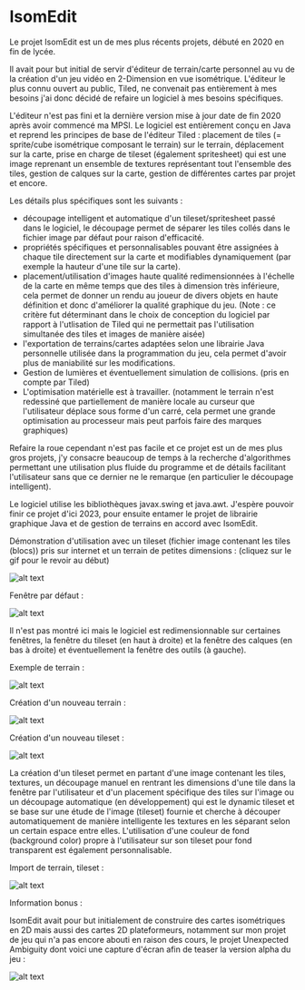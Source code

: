 # IsomEdit

Le projet IsomEdit est un de mes plus récents projets, débuté en 2020 en fin de lycée.

Il avait pour but initial de servir d'éditeur de terrain/carte personnel au vu de la création d'un jeu vidéo en 2-Dimension en vue isométrique.
L'éditeur le plus connu ouvert au public, Tiled, ne convenait pas entièrement à mes besoins j'ai donc décidé de refaire un logiciel à mes besoins spécifiques.

L'éditeur n'est pas fini et la dernière version mise à jour date de fin 2020 après avoir commencé ma MPSI.
Le logiciel est entièrement conçu en Java et reprend les principes de base de l'éditeur Tiled : placement de tiles (= sprite/cube isométrique composant le terrain) sur le terrain,
déplacement sur la carte, prise en charge de tileset (également spritesheet) qui est une image reprenant un ensemble de textures représentant tout l'ensemble des tiles,
gestion de calques sur la carte, gestion de différentes cartes par projet et encore.

Les détails plus spécifiques sont les suivants :
  - découpage intelligent et automatique d'un tileset/spritesheet passé dans le logiciel, le découpage permet de séparer les tiles collés dans le fichier image par défaut pour raison d'efficacité.
  - propriétés spécifiques et personnalisables pouvant être assignées à chaque tile directement sur la carte et modifiables dynamiquement (par exemple la hauteur d'une tile sur la carte).
  - placement/utilisation d'images haute qualité redimensionnées à l'échelle de la carte en même temps que des tiles à dimension très inférieure, cela permet de donner un rendu au joueur de divers objets en haute définition et donc d'améliorer la qualité graphique du jeu. (Note : ce critère fut déterminant dans le choix de conception du logiciel par rapport à l'utlisation de Tiled qui ne permettait pas l'utilisation simultanée des tiles et images de manière aisée)
  - l'exportation de terrains/cartes adaptées selon une librairie Java personnelle utilisée dans la programmation du jeu, cela permet d'avoir plus de maniabilité sur les modifications.
  - Gestion de lumières et éventuellement simulation de collisions. (pris en compte par Tiled)
  - L'optimisation matérielle est à travailler. (notamment le terrain n'est redessiné que partiellement de manière locale au curseur que l'utilisateur déplace
sous forme d'un carré, cela permet une grande optimisation au processeur mais peut parfois faire des marques graphiques)

Refaire la roue cependant n'est pas facile et ce projet est un de mes plus gros projets, j'y consacre beaucoup de temps à la recherche d'algorithmes permettant une utilisation plus fluide du programme et de détails facilitant l'utilisateur sans que ce dernier ne le remarque (en particulier le découpage intelligent).

Le logiciel utilise les bibliothèques javax.swing et java.awt.
J'espère pouvoir finir ce projet d'ici 2023, pour ensuite entamer le projet de librairie graphique Java et de gestion de terrains en accord avec IsomEdit.

Démonstration d'utilisation avec un tileset (fichier image contenant les tiles (blocs)) pris sur internet et un terrain de petites dimensions :
(cliquez sur le gif pour le revoir au début)

![alt text](https://github.com/zentsugo/IsomEdit/blob/main/isomedit_usage.gif)
 
 
Fenêtre par défaut :

![alt text](https://github.com/zentsugo/IsomEdit/blob/main/isomedit_frame.PNG)
 
Il n'est pas montré ici mais le logiciel est redimensionnable sur certaines fenêtres, la fenêtre du tileset (en haut à droite) et la fenêtre des calques (en bas à droite) et éventuellement la fenêtre des outils (à gauche).

Exemple de terrain :

 ![alt text](https://github.com/zentsugo/IsomEdit/blob/main/isomedit_example.PNG)
 
 
Création d'un nouveau terrain :

 ![alt text](https://github.com/zentsugo/IsomEdit/blob/main/isomedit_new_map.PNG)
 

Création d'un nouveau tileset :

 ![alt text](https://github.com/zentsugo/IsomEdit/blob/main/isomedit_new_tileset.PNG)
 
La création d'un tileset permet en partant d'une image contenant les tiles, textures, un découpage manuel en rentrant les dimensions d'une tile dans la fenêtre par l'utilisateur et d'un placement spécifique des tiles sur l'image ou un découpage automatique (en développement) qui est le dynamic tileset et se base sur une étude de l'image (tileset) fournie et cherche à découper automatiquement de manière intelligente les textures en les séparant selon un certain espace entre elles.
L'utilisation d'une couleur de fond (background color) propre à l'utilisateur sur son tileset pour fond transparent est également personnalisable.

Import de terrain, tileset :

 ![alt text](https://github.com/zentsugo/IsomEdit/blob/main/isomedit_import.PNG)
 
 Information bonus :
 
 IsomEdit avait pour but initialement de construire des cartes isométriques en 2D mais aussi des cartes 2D plateformeurs, notamment sur mon projet de jeu
 qui n'a pas encore abouti en raison des cours, le projet Unexpected Ambiguity dont voici une capture d'écran afin de teaser la version alpha du jeu :
 
![alt text](https://github.com/zentsugo/IsomEdit/blob/main/unexpectedambiguity.PNG)
